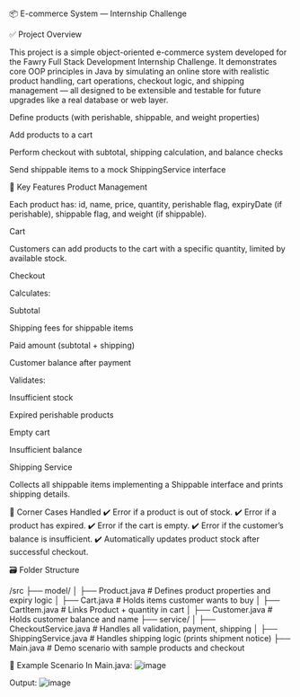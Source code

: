 📦 E-commerce System — Internship Challenge

✅ Project Overview

This project is a simple object-oriented e-commerce system developed for the Fawry Full Stack Development Internship Challenge.
It demonstrates core OOP principles in Java by simulating an online store with realistic product handling, cart operations, checkout logic, and shipping management — all designed to be extensible and testable for future upgrades like a real database or web layer.

Define products (with perishable, shippable, and weight properties)

Add products to a cart

Perform checkout with subtotal, shipping calculation, and balance checks

Send shippable items to a mock ShippingService interface

🛒 Key Features
Product Management

Each product has: id, name, price, quantity, perishable flag, expiryDate (if perishable), shippable flag, and weight (if shippable).

Cart

Customers can add products to the cart with a specific quantity, limited by available stock.

Checkout

Calculates:

Subtotal

Shipping fees for shippable items

Paid amount (subtotal + shipping)

Customer balance after payment

Validates:

Insufficient stock

Expired perishable products

Empty cart

Insufficient balance

Shipping Service

Collects all shippable items implementing a Shippable interface and prints shipping details.


🧩 Corner Cases Handled
✔️ Error if a product is out of stock.
✔️ Error if a product has expired.
✔️ Error if the cart is empty.
✔️ Error if the customer’s balance is insufficient.
✔️ Automatically updates product stock after successful checkout.

🗃️ Folder Structure

/src
 ├── model/
 │   ├── Product.java         # Defines product properties and expiry logic
 │   ├── Cart.java            # Holds items customer wants to buy
 │   ├── CartItem.java        # Links Product + quantity in cart
 │   ├── Customer.java        # Holds customer balance and name
 ├── service/
 │   ├── CheckoutService.java # Handles all validation, payment, shipping
 │   ├── ShippingService.java # Handles shipping logic (prints shipment notice)
 ├── Main.java                # Demo scenario with sample products and checkout


📄 Example Scenario
In Main.java:
![image](https://github.com/user-attachments/assets/89eed8db-7cf2-42b3-9175-578bb0528646)

Output:
![image](https://github.com/user-attachments/assets/eb4eccf0-533b-4df2-a17c-dabb4b28ccb6)
